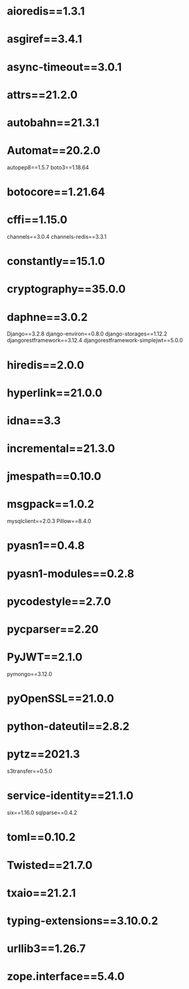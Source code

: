 # aioredis==1.3.1

# asgiref==3.4.1

# async-timeout==3.0.1

# attrs==21.2.0

# autobahn==21.3.1

# Automat==20.2.0

autopep8==1.5.7
boto3==1.18.64

# botocore==1.21.64

# cffi==1.15.0

channels==3.0.4
channels-redis==3.3.1

# constantly==15.1.0

# cryptography==35.0.0

# daphne==3.0.2

Django==3.2.8
django-environ==0.8.0
django-storages==1.12.2
djangorestframework==3.12.4
djangorestframework-simplejwt==5.0.0

# hiredis==2.0.0

# hyperlink==21.0.0

# idna==3.3

# incremental==21.3.0

# jmespath==0.10.0

# msgpack==1.0.2

mysqlclient==2.0.3
Pillow==8.4.0

# pyasn1==0.4.8

# pyasn1-modules==0.2.8

# pycodestyle==2.7.0

# pycparser==2.20

# PyJWT==2.1.0

pymongo==3.12.0

# pyOpenSSL==21.0.0

# python-dateutil==2.8.2

# pytz==2021.3

s3transfer==0.5.0

# service-identity==21.1.0

six==1.16.0
sqlparse==0.4.2

# toml==0.10.2

# Twisted==21.7.0

# txaio==21.2.1

# typing-extensions==3.10.0.2

# urllib3==1.26.7

# zope.interface==5.4.0

